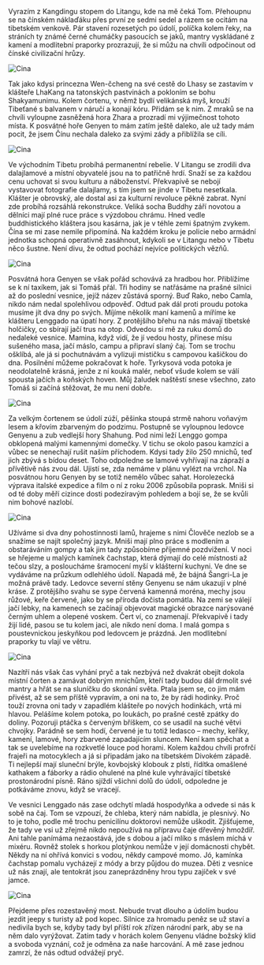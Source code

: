 Vyrazím z Kangdingu stopem do Litangu, kde na mě čeká Tom. Přehoupnu se na čínském náklaďáku přes první ze sedmi sedel a rázem se ocitám na tibetském venkově. Pár stavení rozesetých po údolí, políčka kolem řeky, na stráních ty známé černé chumáčky pasoucích se jaků, mantry vyskládané z kamení a modlitební praporky prozrazují, že si můžu na chvíli odpočinout od čínské civilizační hrůzy.

![Cina](/img/articles/cina/cina1.jpg)

Tak jako kdysi princezna Wen-čcheng na své cestě do Lhasy se zastavím v klášteře LhaKang na tatonských pastvinách a pokloním se bohu Shakyamunimu. Kolem čortenu, v němž bydlí velikánská myš, krouží Tibeťané s balvanem v náručí a konají kóru. Přidám se k nim. Z mraků se na chvíli vyloupne zasněžená hora Zhara a prozradí mi výjimečnost tohoto místa. K posvátné hoře Genyen to mám zatím ještě daleko, ale už tady mám pocit, že jsem Čínu nechala daleko za svými zády a přiblížila se cíli.

![Cina](/img/articles/cina/cina2.jpg)

Ve východním Tibetu probíhá permanentní rebelie. V Litangu se zrodili dva dalajlamové a místní obyvatelé jsou na to patřičně hrdí. Snaží se za každou cenu uchovat si svou kulturu a náboženství. Překvapivě se nebojí vystavovat fotografie dalajlamy, s tím jsem se jinde v Tibetu nesetkala. Klášter je obrovský, ale dostal asi za kulturní revoluce pěkně zabrat. Nyní zde probíhá rozsáhlá rekonstrukce. Veliká socha Buddhy září novotou a dělníci mají plné ruce práce s výzdobou chrámu. Hned vedle buddhistického kláštera jsou kasárna, jak je v téhle zemi špatným zvykem. Čína se mi zase nemile připomíná. Na každém kroku je policie nebo armádní jednotka schopná operativně zasáhnout, kdykoli se v Litangu nebo v Tibetu něco šustne. Není divu, že odtud pochází nejvíce politických vězňů.

![Cina](/img/articles/cina/cina3.jpg)

Posvátná hora Genyen se však pořád schovává za hradbou hor. Přiblížíme se k ní taxíkem, jak si Tomáš přál. Tři hodiny se natřásáme na prašné silnici až do poslední vesnice, jejíž název zůstává sporný. Buď Rako, nebo Camla, nikdo nám nedal spolehlivou odpověď. Odtud pak dál proti proudu potoka musíme jít dva dny po svých. Míjíme několik maní kamenů a míříme ke klášteru Lenggado na úpatí hory. Z protějšího břehu na nás mávají tibetské holčičky, co sbírají jačí trus na otop. Odvedou si mě za ruku domů do nedaleké vesnice. Mamina, když vidí, že jí vedou hosty, přinese mísu sušeného masa, jačí máslo, campu a připraví slaný čaj. Tom se trochu ošklíbá, ale já si pochutnávám a vylizuji mističku s campovou kašičkou do dna. Posilnění můžeme pokračovat k hoře. Tyrkysová voda potoka je neodolatelně krásná, jenže z ní kouká malér, neboť všude kolem se válí spousta jačích a koňských hoven. Můj žaludek naštěstí snese všechno, zato Tomáš si začíná stěžovat, že mu není dobře.

![Cina](/img/articles/cina/cina4.jpg)

Za velkým čortenem se údolí zúží, pěšinka stoupá strmě nahoru voňavým lesem a křovím zbarveným do podzimu. Postupně se vyloupnou ledovce Genyenu a zub vedlejší hory Shahung. Pod nimi leží Lenggo gompa obklopená malými kamennými domečky. V tichu se okolo pasou kamzíci a vůbec se nenechají rušit naším příchodem. Kdysi tady žilo 250 mnichů, teď jich zbývá s bídou deset. Toho odpoledne se lamové vyhřívají na zápraží a přívětivě nás zvou dál. Ujistí se, zda nemáme v plánu vylézt na vrchol. Na posvátnou horu Genyen by se totiž nemělo vůbec sahat. Horolezecká výprava italské expedice a film o ní z roku 2006 způsobila poprask. Mniši si od té doby měří cizince dosti podezíravým pohledem a bojí se, že se kvůli nim bohové nazlobí.

![Cina](/img/articles/cina/cina5.jpg)

Užíváme si dva dny pohostinnosti lamů, hrajeme s nimi Člověče nezlob se a snažíme se najít společný jazyk. Mniši mají plno práce s modlením a obstaráváním gompy a tak jim tady způsobíme příjemné pozdvižení. V noci se hřejeme u malých kamínek čachstap, která dýmají do celé místnosti až tečou slzy, a posloucháme šramocení myší v klášterní kuchyni. Ve dne se vydáváme na průzkum odlehlého údolí. Napadá mě, že bájná Šangri-La je možná právě tady. Ledovce severní stěny Genyenu se nám ukazují v plné kráse. Z protějšího svahu se sype červená kamenná moréna, mechy jsou růžové, keře červené, jako by se příroda dočista pomátla. Na zemi se válejí jačí lebky, na kamenech se začínají objevovat magické obrazce narýsované černým uhlem a olepené voskem. Čert ví, co znamenají. Překvapivě i tady žijí lidé, pasou se tu kolem jaci, ale nikdo není doma. I malá gompa s poustevnickou jeskyňkou pod ledovcem je prázdná. Jen modlitební praporky tu vlají ve větru.

![Cina](/img/articles/cina/cina6.jpg)

Nazítří nás však čas vyhání pryč a tak nezbývá než dvakrát obejít dokola místní čorten a zamávat dobrým mnichům, kteří tady budou dál drmolit své mantry a hřát se na sluníčku do skonání světa. Ptala jsem se, co jim mám přivést, až se sem příště vypravím, a oni na to, že by rádi hodinky. Proč touží zrovna oni tady v zapadlém klášteře po nových hodinkách, vrtá mi hlavou. Pelášíme kolem potoka, po loukách, po prašné cestě zpátky do doliny. Pozoruji ptáčka s červeným bříškem, co se usadil na suché větvi chvojky. Parádně se sem hodí, červené je tu totiž ledasco – mechy, keříky, kamení, lamové, hory zbarvené zapadajícím sluncem. Není kam spěchat a tak se uvelebíme na rozkvetlé louce pod horami. Kolem každou chvíli profrčí frajeři na motocyklech a já si připadám jako na tibetském Divokém západě. Ti nejlepší mají sluneční brýle, kovbojský klobouk z plsti, řídítka omašlené kathakem a fáborky a rádio ohulené na plné kule vyhrávající tibetské prostonárodní písně. Ráno sjíždí všichni dolů do údolí, odpoledne je potkáváme znovu, když se vracejí.

Ve vesnici Lenggado nás zase odchytí mladá hospodyňka a odvede si nás k sobě na čaj. Tom se vzpouzí, že chleba, který nám nabídla, je plesnivý. No to je toho, podle mě trochu penicilínu doktorovi nemůže uškodit. Zjišťujeme, že tady ve vsi už zřejmě nikdo nepoužívá na přípravu čaje dřevěný hmoždíř. Ani tahle panímáma nezaostává, jde s dobou a jačí mlíko s máslem míchá v mixéru. Rovněž stolek s horkou plotýnkou nemůže v její domácnosti chybět. Někdy na ní ohřívá konvici s vodou, někdy campové momo. Jó, kamínka čachstap pomalu vycházejí z módy a brzy půjdou do muzea. Děti z vesnice už nás znají, ale tentokrát jsou zaneprázdněny hrou typu zajíček v své jamce.

![Cina](/img/articles/cina/cina7.jpg)

Přejdeme přes rozestavěný most. Nebude trvat dlouho a údolím budou jezdit jeepy s turisty až pod kopec. Silnice za hromadu peněz se už staví a nedivila bych se, kdyby tady byl příští rok zřízen národní park, aby se na něm dalo vyrýžovat. Zatím tady v horách kolem Genyenu vládne božský klid a svoboda vyznání, což je odměna za naše harcování. A mě zase jednou zamrzí, že nás odtud odvážejí pryč.
